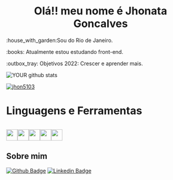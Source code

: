 <h1 align="center">Olá!! meu nome é Jhonata Goncalves</h1>

 <p>:house_with_garden:Sou do Rio de Janeiro.</p>

 <p>:books: Atualmente estou estudando front-end. </p>

 <p>:outbox_tray: Objetivos 2022: Crescer e aprender mais. </p>

![YOUR github stats](https://github-readme-stats.vercel.app/api?username=jhon5103&show_icons=true&theme=dracula)

[![jhon5103](https://github-readme-stats.vercel.app/api/top-langs/?username=jhon5103&hide=html&layout=compact&theme=dark)](https://github.com/jhon5103/)

<h1>Linguagens e Ferramentas</h1>
<code>
<img height="30" src="https://cdn.jsdelivr.net/gh/devicons/devicon/icons/html5/html5-original.svg" /><img height="30" src="https://cdn.jsdelivr.net/gh/devicons/devicon/icons/css3/css3-original.svg" /><img height="30" src="https://cdn.jsdelivr.net/gh/devicons/devicon/icons/javascript/javascript-original.svg" /><img height="30" src="https://cdn.jsdelivr.net/gh/devicons/devicon/icons/python/python-original.svg" /><img height="30" src="https://cdn.jsdelivr.net/gh/devicons/devicon/icons/react/react-original.svg" />
</code>


## Sobre mim
[![Github Badge](https://img.shields.io/badge/-Github-000?style=flat-square&logo=Github&logoColor=white&link=https://github.com/jhon5103/)](https://github.com/jhon5103/)
[![Linkedin Badge](https://img.shields.io/badge/-LinkedIn-blue?style=flat-square&logo=Linkedin&logoColor=white&link=https://www.linkedin.com/in/jhonata-gon%C3%A7alves-antunes-94b23b144/)](https://www.linkedin.com/in/jhonata-gon%C3%A7alves-antunes-94b23b144/)


